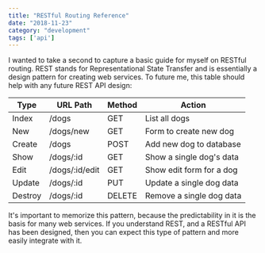 ```yaml
---
title: "RESTful Routing Reference"
date: "2018-11-23"
category: "development"
tags: ['api']
---
```


I wanted to take a second to capture a basic guide for myself on RESTful routing.  REST stands for Representational State Transfer and is essentially a design pattern for creating web services.  To future me, this table should help with any future REST API design:

| Type         | URL Path          | Method        | Action        |
| ------------ | -------------     | ------------- | ------------- |
| Index        | /dogs             | GET           | List all dogs |
| New          | /dogs/new         | GET           | Form to create new dog |
| Create       | /dogs             | POST          | Add new dog to database  |
| Show         | /dogs/:id         | GET           | Show a single dog's data |
| Edit         | /dogs/:id/edit    | GET           | Show edit form for a dog |
| Update       | /dogs/:id         | PUT           | Update a single dog data |
| Destroy      | /dogs/:id         | DELETE        | Remove a single dog data |

It's important to memorize this pattern, because the predictability in it is the basis for many web services.  If you understand REST, and a RESTful API has been designed, then you can expect this type of pattern and more easily integrate with it.